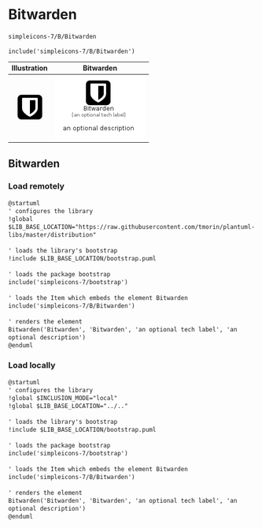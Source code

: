 # Bitwarden


```text
simpleicons-7/B/Bitwarden
```

```text
include('simpleicons-7/B/Bitwarden')
```



| Illustration | Bitwarden |
| :---: | :---: |
| ![illustration for Illustration](../../simpleicons-7/B/Bitwarden.png) | ![illustration for Bitwarden](../../simpleicons-7/B/Bitwarden.Local.png) |




## Bitwarden

### Load remotely
```plantuml
@startuml
' configures the library
!global $LIB_BASE_LOCATION="https://raw.githubusercontent.com/tmorin/plantuml-libs/master/distribution"

' loads the library's bootstrap
!include $LIB_BASE_LOCATION/bootstrap.puml

' loads the package bootstrap
include('simpleicons-7/bootstrap')

' loads the Item which embeds the element Bitwarden
include('simpleicons-7/B/Bitwarden')

' renders the element
Bitwarden('Bitwarden', 'Bitwarden', 'an optional tech label', 'an optional description')
@enduml
```

### Load locally
```plantuml
@startuml
' configures the library
!global $INCLUSION_MODE="local"
!global $LIB_BASE_LOCATION="../.."

' loads the library's bootstrap
!include $LIB_BASE_LOCATION/bootstrap.puml

' loads the package bootstrap
include('simpleicons-7/bootstrap')

' loads the Item which embeds the element Bitwarden
include('simpleicons-7/B/Bitwarden')

' renders the element
Bitwarden('Bitwarden', 'Bitwarden', 'an optional tech label', 'an optional description')
@enduml
```

